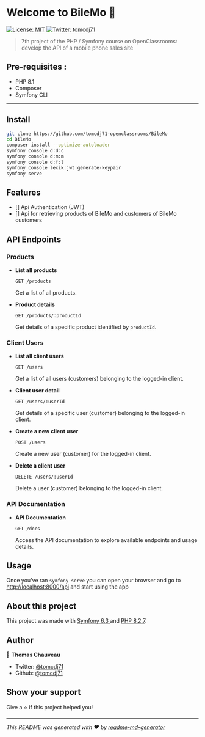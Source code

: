 # Welcome to BileMo 👋
[![License: MIT](https://img.shields.io/badge/License-MIT-yellow.svg)](#)
[![Twitter: tomcdj71](https://img.shields.io/twitter/follow/tomcdj71.svg?style=social)](https://twitter.com/tomcdj71)

> 7th project of the PHP / Symfony course on OpenClassrooms: develop the API of a mobile phone sales site

## Pre-requisites :
- PHP 8.1
- Composer
- Symfony CLI
---

## Install

```sh
git clone https://github.com/tomcdj71-openclassrooms/BileMo
cd BileMo
composer install --optimize-autoloader
symfony console d:d:c
symfony console d:m:m
symfony console d:f:l
symfony console lexik:jwt:generate-keypair
symfony serve
```

## Features
- [] Api Authentication (JWT)
- [] Api for retrieving products of BileMo and customers of BileMo customers

## API Endpoints
### Products

- **List all products**

  `GET /products`

  Get a list of all products.

- **Product details**

  `GET /products/:productId`

  Get details of a specific product identified by `productId`.

### Client Users

- **List all client users**

  `GET /users`

  Get a list of all users (customers) belonging to the logged-in client.

- **Client user detail**

  `GET /users/:userId`

  Get details of a specific user (customer) belonging to the logged-in client.

- **Create a new client user**

  `POST /users`

  Create a new user (customer) for the logged-in client.

- **Delete a client user**

  `DELETE /users/:userId`

  Delete a user (customer) belonging to the logged-in client.

### API Documentation

- **API Documentation**

  `GET /docs`

  Access the API documentation to explore available endpoints and usage details.

## Usage

Once you've ran `symfony serve` you can open your browser and go to [http://localhost:8000/api](http://localhost:8000/api) and start using the app

## About this project

This project was made with [Symfony 6.3 ](https://symfony.com/releases/6.3) and [PHP 8.2.7](https://www.php.net/ChangeLog-8.php#8.2.7). 

## Author

👤 **Thomas Chauveau**

* Twitter: [@tomcdj71](https://twitter.com/tomcdj71)
* Github: [@tomcdj71](https://github.com/tomcdj71)

## Show your support

Give a ⭐️ if this project helped you!


***
_This README was generated with ❤️ by [readme-md-generator](https://github.com/kefranabg/readme-md-generator)_
